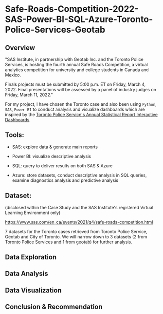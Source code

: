 # Safe-Roads-Competition-2022-SAS-Power-BI-SQL-Azure-Toronto-Police-Services-Geotab

## Overview

"SAS Institute, in partnership with Geotab Inc. and the Toronto Police Services, is hosting the fourth annual Safe Roads Competition, a virtual analytics competition for university and college students in Canada and Mexico.

Finals projects must be submitted by 5:00 p.m. ET on Friday, March 4, 2022. Final presentations will be assessed by a panel of industry judges on Friday, March 11, 2022."

For my project, I have chosen the Toronto case and also been using `Python`, `SAS`, `Power BI` to conduct analysis and visualize dashboards which are inspired by the [Toronto Police Service's Annual Statistical Report Interactive Dashboards](https://data.torontopolice.on.ca/pages/asr-analytics).

## Tools:

- SAS: explore data & generate main reports

- Power BI: visualize descriptive analysis

- SQL: query to deliver results on both SAS & Azure 

- Azure: store datasets, conduct descriptive analysis in SQL queries, examine diagnostics analysis and predictive analysis 

## Dataset:

(disclosed within the Case Study and the SAS Institute's registered Virtual Learning Environment only)

https://www.sas.com/en_ca/events/2021/q4/safe-roads-competition.html

7 datasets for the Toronto cases retrieved from Toronto Police Service, Geotab and City of Toronto. We will narrow down to 3 datasets (2 from Toronto Police Services and 1 from geotab) for further analysis.

## Data Exploration

## Data Analysis

## Data Visualization

## Conclusion & Recommendation

